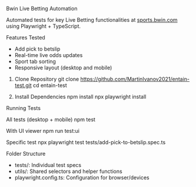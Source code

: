 Bwin Live Betting Automation

Automated tests for key Live Betting functionalities at [sports.bwin.com](https://sports.bwin.com/en/sports/live/betting) using Playwright + TypeScript.

Features Tested

- Add pick to betslip
- Real-time live odds updates
- Sport tab sorting
- Responsive layout (desktop and mobile)



1. Clone Repository
git clone https://github.com/MartinIvanov2021/entain-test.git
cd entain-test

2. Install Dependencies
npm install
npx playwright install

Running Tests

All tests (desktop + mobile)
npm test


With UI viewer
npm run test:ui

Specific test
npx playwright test tests/add-pick-to-betslip.spec.ts

Folder Structure

- tests/: Individual test specs
- utils/: Shared selectors and helper functions
- playwright.config.ts: Configuration for browser/devices


